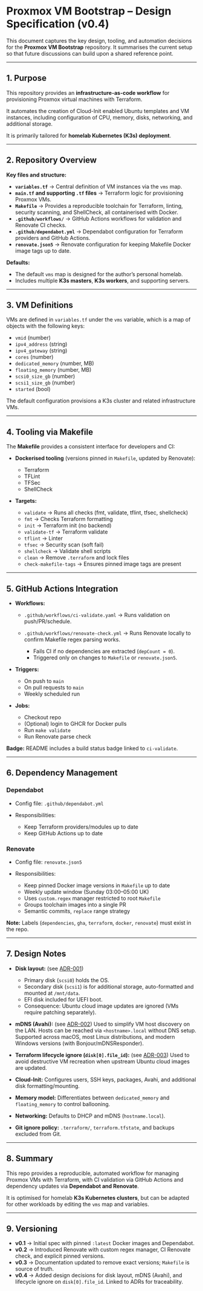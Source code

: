 # Proxmox VM Bootstrap – Design Specification (v0.4)

This document captures the key design, tooling, and automation decisions for the **Proxmox VM Bootstrap** repository.
It summarises the current setup so that future discussions can build upon a shared reference point.

---

## 1. Purpose

This repository provides an **infrastructure-as-code workflow** for provisioning Proxmox virtual machines with Terraform.

It automates the creation of Cloud-Init enabled Ubuntu templates and VM instances, including configuration of CPU, memory, disks, networking, and additional storage.

It is primarily tailored for **homelab Kubernetes (K3s) deployment**.

---

## 2. Repository Overview

**Key files and structure:**

* **`variables.tf`** → Central definition of VM instances via the `vms` map.
* **`main.tf` and supporting `.tf` files** → Terraform logic for provisioning Proxmox VMs.
* **`Makefile`** → Provides a reproducible toolchain for Terraform, linting, security scanning, and ShellCheck, all containerised with Docker.
* **`.github/workflows/`** → GitHub Actions workflows for validation and Renovate CI checks.
* **`.github/dependabot.yml`** → Dependabot configuration for Terraform providers and GitHub Actions.
* **`renovate.json5`** → Renovate configuration for keeping Makefile Docker image tags up to date.

**Defaults:**

* The default `vms` map is designed for the author’s personal homelab.
* Includes multiple **K3s masters**, **K3s workers**, and supporting servers.

---

## 3. VM Definitions

VMs are defined in `variables.tf` under the `vms` variable, which is a map of objects with the following keys:

* `vmid` (number)
* `ipv4_address` (string)
* `ipv4_gateway` (string)
* `cores` (number)
* `dedicated_memory` (number, MB)
* `floating_memory` (number, MB)
* `scsi0_size_gb` (number)
* `scsi1_size_gb` (number)
* `started` (bool)

The default configuration provisions a K3s cluster and related infrastructure VMs.

---

## 4. Tooling via Makefile

The **Makefile** provides a consistent interface for developers and CI:

* **Dockerised tooling** (versions pinned in `Makefile`, updated by Renovate):

  * Terraform
  * TFLint
  * TFSec
  * ShellCheck

* **Targets:**

  * `validate` → Runs all checks (fmt, validate, tflint, tfsec, shellcheck)
  * `fmt` → Checks Terraform formatting
  * `init` → Terraform init (no backend)
  * `validate-tf` → Terraform validate
  * `tflint` → Linter
  * `tfsec` → Security scan (soft fail)
  * `shellcheck` → Validate shell scripts
  * `clean` → Remove `.terraform` and lock files
  * `check-makefile-tags` → Ensures pinned image tags are present

---

## 5. GitHub Actions Integration

* **Workflows:**

  * `.github/workflows/ci-validate.yaml` → Runs validation on push/PR/schedule.
  * `.github/workflows/renovate-check.yml` → Runs Renovate locally to confirm Makefile regex parsing works.

    * Fails CI if no dependencies are extracted (`depCount = 0`).
    * Triggered only on changes to `Makefile` or `renovate.json5`.

* **Triggers:**

  * On push to `main`
  * On pull requests to `main`
  * Weekly scheduled run

* **Jobs:**

  * Checkout repo
  * (Optional) login to GHCR for Docker pulls
  * Run `make validate`
  * Run Renovate parse check

**Badge:** README includes a build status badge linked to `ci-validate`.

---

## 6. Dependency Management

### Dependabot

* Config file: `.github/dependabot.yml`
* Responsibilities:

  * Keep Terraform providers/modules up to date
  * Keep GitHub Actions up to date

### Renovate

* Config file: `renovate.json5`
* Responsibilities:

  * Keep pinned Docker image versions in `Makefile` up to date
  * Weekly update window (Sunday 03:00–05:00 UK)
  * Uses `custom.regex` manager restricted to root `Makefile`
  * Groups toolchain images into a single PR
  * Semantic commits, `replace` range strategy

**Note:** Labels (`dependencies`, `gha`, `terraform`, `docker`, `renovate`) must exist in the repo.

---

## 7. Design Notes

* **Disk layout:** (see [ADR-001](adr/adr-001-disk-configuration.md))

  * Primary disk (`scsi0`) holds the OS.
  * Secondary disk (`scsi1`) is for additional storage, auto-formatted and mounted at `/mnt/data`.
  * EFI disk included for UEFI boot.
  * Consequence: Ubuntu cloud image updates are ignored (VMs require patching separately).

* **mDNS (Avahi):** (see [ADR-002](adr/adr-002-mdns-avahi.md))
  Used to simplify VM host discovery on the LAN. Hosts can be reached via `<hostname>.local` without DNS setup.
  Supported across macOS, most Linux distributions, and modern Windows versions (with Bonjour/mDNSResponder).

* **Terraform lifecycle ignore (`disk[0].file_id`):** (see [ADR-003](adr/adr-003-handling-cloud-image-updates.md))
  Used to avoid destructive VM recreation when upstream Ubuntu cloud images are updated.

* **Cloud-Init:**
  Configures users, SSH keys, packages, Avahi, and additional disk formatting/mounting.

* **Memory model:**
  Differentiates between `dedicated_memory` and `floating_memory` to control ballooning.

* **Networking:**
  Defaults to DHCP and mDNS (`hostname.local`).

* **Git ignore policy:**
  `.terraform/`, `terraform.tfstate`, and backups excluded from Git.

---

## 8. Summary

This repo provides a reproducible, automated workflow for managing Proxmox VMs with Terraform, with CI validation via GitHub Actions and dependency updates via **Dependabot and Renovate**.

It is optimised for homelab **K3s Kubernetes clusters**, but can be adapted for other workloads by editing the `vms` map and variables.

---

## 9. Versioning

* **v0.1** → Initial spec with pinned `:latest` Docker images and Dependabot.
* **v0.2** → Introduced Renovate with custom regex manager, CI Renovate check, and explicit pinned versions.
* **v0.3** → Documentation updated to remove exact versions; `Makefile` is source of truth.
* **v0.4** → Added design decisions for disk layout, mDNS (Avahi), and lifecycle ignore on `disk[0].file_id`. Linked to ADRs for traceability.

